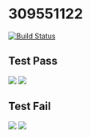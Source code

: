 # 309551122
[![Build Status](https://travis-ci.com/tsaooo/309551122.svg?branch=master)](https://travis-ci.com/tsaooo/309551122)

## Test Pass
![](https://i.imgur.com/6dUOhRt.png)
![](https://i.imgur.com/ShHhPi5.png)

## Test Fail

![](https://i.imgur.com/kabgadQ.png)
![](https://i.imgur.com/JFaUAcx.png)
